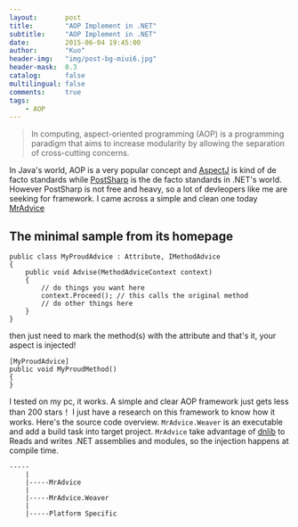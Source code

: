 ```yaml
---
layout:       post
title:        "AOP Implement in .NET"
subtitle:     "AOP Implement in .NET"
date:         2015-06-04 19:45:00
author:       "Kuo"
header-img:   "img/post-bg-miui6.jpg"
header-mask:  0.3
catalog:      false
multilingual: false
comments:     true
tags:
    - AOP
---
```


> In computing, aspect-oriented programming (AOP) is a programming paradigm that aims to increase modularity by allowing the separation of cross-cutting concerns.

In Java's world, AOP is a very popular concept and [AspectJ](https://www.eclipse.org/aspectj/) is kind of de facto standards while [PostSharp]('https://www.postsharp.net/') is the de facto standards in .NET's world. However PostSharp is not free and heavy, so a lot of devleopers like me are seeking for framework. I came across a simple and clean one today [MrAdvice](https://github.com/ArxOne/MrAdvice)

## The minimal sample from its homepage
```CSharp
public class MyProudAdvice : Attribute, IMethodAdvice
{
    public void Advise(MethodAdviceContext context)
    {
        // do things you want here
        context.Proceed(); // this calls the original method
        // do other things here
    }
}
```

then just need to mark the method(s) with the attribute and that's it, your aspect is injected!
```CSharp
[MyProudAdvice]
public void MyProudMethod()
{
}
```
I tested on my pc, it works. A simple and clear AOP framework just gets less than 200 stars！ I just have a research on this framework to know how it works. Here's the source code overview. `MrAdvice.Weaver` is an executable and add a build task into target project. `MrAdvice` take advantage of [dnlib](https://github.com/0xd4d/dnlib) to Reads and writes .NET assemblies and modules, so the injection happens at compile time.
```
-----
    |
    |-----MrAdvice
    |
    |-----MrAdvice.Weaver
    |
    |-----Platform Specific
 ```

